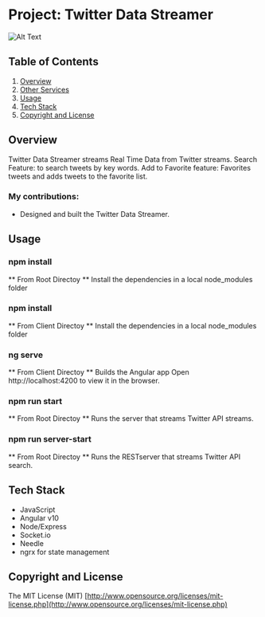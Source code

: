 # Project: Twitter Data Streamer


![Alt Text](https://media.giphy.com/media/MDlqmYpPXAInHyckGS/giphy.gif)

## Table of Contents
1. [Overview](#Overview)
1. [Other Services](#Other-Services)
1. [Usage](#Usage)
1. [Tech Stack](#Tech-Stack)
1. [Copyright and License](#Copyright-and-License)

## Overview
Twitter Data Streamer streams Real Time Data from Twitter streams.
Search Feature: to search tweets by key words.
Add to Favorite feature: Favorites tweets and adds tweets to the favorite list.

### My contributions:

* Designed and built the Twitter Data Streamer.





## Usage

### npm install
  ** From Root Directoy **
  Install the dependencies in a local node_modules folder

### npm install
  ** From Client Directoy **
  Install the dependencies in a local node_modules folder


### ng serve
  ** From Client Directoy **
  Builds the Angular app
  Open http://localhost:4200 to view it in the browser.

### npm run start
  ** From Root Directoy **
  Runs the server that streams Twitter API streams.


### npm run server-start
  ** From Root Directoy **
  Runs the RESTserver that streams Twitter API search.



## Tech Stack

- JavaScript
- Angular v10
- Node/Express
- Socket.io
- Needle
- ngrx for state management




## Copyright and License
The MIT License (MIT) [http://www.opensource.org/licenses/mit-license.php](http://www.opensource.org/licenses/mit-license.php)